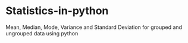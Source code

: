 # Statistics-in-python
Mean, Median, Mode, Variance and Standard Deviation for grouped and ungrouped data using python
